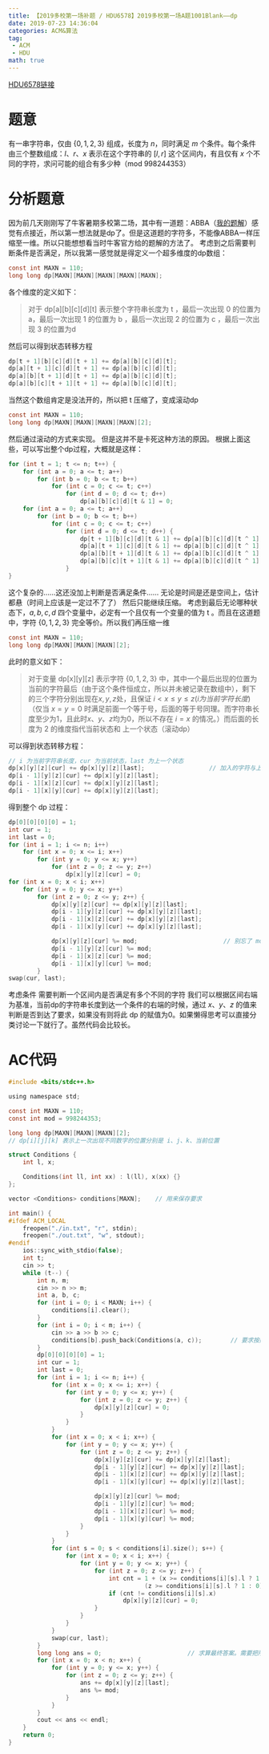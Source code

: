 ```yaml
---
title: 【2019多校第一场补题 / HDU6578】2019多校第一场A题1001Blank——dp
date: 2019-07-23 14:36:04
categories: ACM&算法
tag:
 - ACM
 - HDU
math: true
---
```


[HDU6578链接](http://acm.hdu.edu.cn/showproblem.php?pid=6578)
# 题意
有一串字符串，仅由 $\{0, 1, 2, 3\}$ 组成，长度为 $n$，同时满足 $m$ 个条件。每个条件由三个整数组成：$l、r、x$ 表示在这个字符串的 $[l, r]$ 这个区间内，有且仅有 $x$ 个不同的字符，求问可能的组合有多少种（mod 998244353）
# 分析题意
因为前几天刚刚写了牛客暑期多校第二场，其中有一道题：ABBA（[我的题解](https://blog.csdn.net/m0_43448982/article/details/96778336)）感觉有点接近，所以第一想法就是dp了。但是这道题的字符多，不能像ABBA一样压缩至一维。所以只能想想看当时牛客官方给的题解的方法了。
考虑到之后需要判断条件是否满足，所以我第一感觉就是得定义一个超多维度的dp数组：
```c
const int MAXN = 110;
long long dp[MAXN][MAXN][MAXN][MAXN][MAXN];
```
各个维度的定义如下：

> 对于 dp[a][b][c][d][t]
> 表示整个字符串长度为 t ，最后一次出现 0 的位置为 a，最后一次出现 1 的位置为 b ，最后一次出现 2 的位置为 c ，最后一次出现 3 的位置为d

然后可以得到状态转移方程
```c
dp[t + 1][b][c][d][t + 1] += dp[a][b][c][d][t];
dp[a][t + 1][c][d][t + 1] += dp[a][b][c][d][t];
dp[a][b][t + 1][d][t + 1] += dp[a][b][c][d][t];
dp[a][b][c][t + 1][t + 1] += dp[a][b][c][d][t];
```
当然这个数组肯定是没法开的，所以把 t 压缩了，变成滚动dp
```c
const int MAXN = 110;
long long dp[MAXN][MAXN][MAXN][MAXN][2];
```
然后通过滚动的方式来实现。
但是这并不是卡死这种方法的原因。
根据上面这些，可以写出整个dp过程，大概就是这样：
```c
for (int t = 1; t <= n; t++) {
    for (int a = 0; a <= t; a++)
        for (int b = 0; b <= t; b++)
            for (int c = 0; c <= t; c++)
                for (int d = 0; d <= t; d++)
                    dp[a][b][c][d][t & 1] = 0;
    for (int a = 0; a <= t; a++)
        for (int b = 0; b <= t; b++)
            for (int c = 0; c <= t; c++)
                for (int d = 0; d <= t; d++) {
                    dp[t + 1][b][c][d][t & 1] += dp[a][b][c][d][t ^ 1];
                    dp[a][t + 1][c][d][t & 1] += dp[a][b][c][d][t ^ 1];
                    dp[a][b][t + 1][d][t & 1] += dp[a][b][c][d][t ^ 1];
                    dp[a][b][c][t + 1][t & 1] += dp[a][b][c][d][t ^ 1];
                }
}
```
这个复杂的……这还没加上判断是否满足条件……
无论是时间是还是空间上，估计都悬（时间上应该是一定过不了了）
然后只能继续压缩。
考虑到最后无论哪种状态下，$a, b, c, d$ 四个变量中，必定有一个且仅有一个变量的值为 t 。而且在这道题中，字符 $\{0, 1, 2, 3\}$ 完全等价。所以我们再压缩一维
```c
const int MAXN = 110;
long long dp[MAXN][MAXN][MAXN][2];
```
此时的意义如下：

> 对于变量 dp[x][y][z]
> 表示字符 $\{0, 1, 2, 3\}$ 中，其中一个最后出现的位置为当前的字符最后（由于这个条件恒成立，所以并未被记录在数组中），剩下的三个字符分别出现在$x, y, z$处，且保证 $i < x \leq y \leq z (i 为当前字符长度)$ （仅当 $x = y = 0$ 时满足前面一个等于号，后面的等于号同理。而字符串长度至少为1，且此时$x、y、z$均为0，所以不存在 $i = x$ 的情况。）而后面的长度为 2 的维度指代当前状态和 上一个状态（滚动dp）

可以得到状态转移方程：
```c
// i 为当前字符串长度，cur 为当前状态，last 为上一个状态
dp[x][y][z][cur] += dp[x][y][z][last];					// 加入的字符与上一个加入的字符相同
dp[i - 1][y][z][cur] += dp[x][y][z][last];
dp[i - 1][x][z][cur] += dp[x][y][z][last];
dp[i - 1][x][y][cur] += dp[x][y][z][last];
```
得到整个 dp 过程：
```c
dp[0][0][0][0] = 1;
int cur = 1;
int last = 0;
for (int i = 1; i <= n; i++)
    for (int x = 0; x <= i; x++)
        for (int y = 0; y <= x; y++)
            for (int z = 0; z <= y; z++)
                dp[x][y][z][cur] = 0;
for (int x = 0; x < i; x++)
    for (int y = 0; y <= x; y++)
        for (int z = 0; z <= y; z++) {
            dp[x][y][z][cur] += dp[x][y][z][last];
            dp[i - 1][y][z][cur] += dp[x][y][z][last];
            dp[i - 1][x][z][cur] += dp[x][y][z][last];
            dp[i - 1][x][y][cur] += dp[x][y][z][last];

            dp[x][y][z][cur] %= mod;                        // 别忘了 mod
            dp[i - 1][y][z][cur] %= mod;
            dp[i - 1][x][z][cur] %= mod;
            dp[i - 1][x][y][cur] %= mod;
        }
swap(cur, last);
```
考虑条件
需要判断一个区间内是否满足有多个不同的字符
我们可以根据区间右端为基准，当前dp的字符串长度到达一个条件的右端的时候，通过 $x、y、z$ 的值来判断是否到达了要求，如果没有则将此 dp 的赋值为0。如果懒得思考可以直接分类讨论一下就行了。虽然代码会比较长。

# AC代码

```c
#include <bits/stdc++.h>

using namespace std;

const int MAXN = 110;
const int mod = 998244353;

long long dp[MAXN][MAXN][MAXN][2];
// dp[i][j][k] 表示上一次出现不同数字的位置分别是 i、j、k、当前位置

struct Conditions {
    int l, x;

    Conditions(int ll, int xx) : l(ll), x(xx) {}
};

vector <Conditions> conditions[MAXN];    // 用来保存要求

int main() {
#ifdef ACM_LOCAL
    freopen("./in.txt", "r", stdin);
    freopen("./out.txt", "w", stdout);
#endif
    ios::sync_with_stdio(false);
    int t;
    cin >> t;
    while (t--) {
        int n, m;
        cin >> n >> m;
        int a, b, c;
        for (int i = 0; i < MAXN; i++) {
            conditions[i].clear();
        }
        for (int i = 0; i < m; i++) {
            cin >> a >> b >> c;
            conditions[b].push_back(Conditions(a, c));        // 要求按照 r 的不同来保存
        }
        dp[0][0][0][0] = 1;
        int cur = 1;
        int last = 0;
        for (int i = 1; i <= n; i++) {
            for (int x = 0; x <= i; x++) {
                for (int y = 0; y <= x; y++) {
                    for (int z = 0; z <= y; z++) {
                        dp[x][y][z][cur] = 0;
                    }
                }
            }
            for (int x = 0; x < i; x++) {
                for (int y = 0; y <= x; y++) {
                    for (int z = 0; z <= y; z++) {
                        dp[x][y][z][cur] += dp[x][y][z][last];
                        dp[i - 1][y][z][cur] += dp[x][y][z][last];
                        dp[i - 1][x][z][cur] += dp[x][y][z][last];
                        dp[i - 1][x][y][cur] += dp[x][y][z][last];

                        dp[x][y][z][cur] %= mod;
                        dp[i - 1][y][z][cur] %= mod;
                        dp[i - 1][x][z][cur] %= mod;
                        dp[i - 1][x][y][cur] %= mod;
                    }
                }
            }
            for (int s = 0; s < conditions[i].size(); s++) {
                for (int x = 0; x < i; x++) {
                    for (int y = 0; y <= x; y++) {
                        for (int z = 0; z <= y; z++) {
                            int cnt = 1 + (x >= conditions[i][s].l ? 1 : 0) + (y >= conditions[i][s].l ? 1 : 0) +
                                      (z >= conditions[i][s].l ? 1 : 0);    // 判断剩下三个位置是否满足条件
                            if (cnt != conditions[i][s].x)
                                dp[x][y][z][cur] = 0;
                        }
                    }
                }
            }
            swap(cur, last);
        }
        long long ans = 0;                        // 求算最终答案。需要把所有的情况都加起来
        for (int x = 0; x < n; x++) {
            for (int y = 0; y <= x; y++) {
                for (int z = 0; z <= y; z++) {
                    ans += dp[x][y][z][last];
                    ans %= mod;
                }
            }
        }
        cout << ans << endl;
    }
    return 0;
}
```
